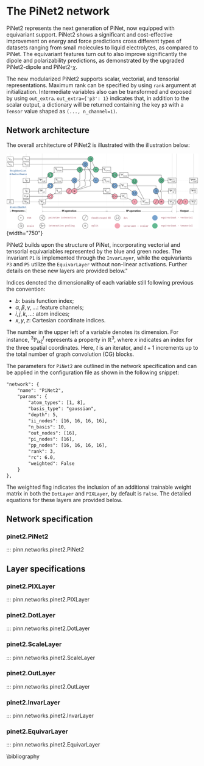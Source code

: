 # The PiNet2 network

PiNet2 represents the next generation of PiNet, now equipped with equivariant support. PiNet2 shows a significant and cost-effective improvement on energy and force predictions cross different types of datasets ranging from small molecules to liquid electrolytes, as compared to PiNet. The equivariant features turn out to also improve significantly the dipole and polarizability predictions, as demonstrated by the upgraded PiNet2-dipole and PiNet2-$\chi$.

The new modularized PiNet2 supports scalar, vectorial, and tensorial representations. Maximum rank can be specified by using `rank` argument at initialization. Intermediate variables also can be transformed and exposed by using `out_extra`. `out_extra={'p3': 1}` indicates that, in addition to the scalar output, a dictionary will be returned containing the key `p3` with a `Tensor` value shaped as `(..., n_channel=1)`.

## Network architecture

The overall architecture of PiNet2 is illustrated with the illustration below:

![PiNet2 architecture](../tikz/pinet2.svg){width="750"}

PiNet2 builds upon the structure of PiNet, incorporating vectorial and tensorial equivariables represented by the blue and green nodes. The invariant `P1` is implemented through the `InvarLayer`, while the equivariants `P3` and `P5` utilize the `EquivarLayer` without non-linear activations. Further details on these new layers are provided below."

Indices denoted the dimensionality of each variable still following previous the convention:

- $b$: basis function index;
- $\alpha,\beta,\gamma,\ldots$: feature channels;
- $i,j,k,\ldots$: atom indices;
- $x,y,z$: Cartesian coordinate indices.

The number in the upper left of a variable denotes its dimension. For instance, ${}^{3}\mathbb{P}^{t}_{ix\zeta}$ represents a property in $\mathbb{R}^3$, where $x$ indicates an index for the three spatial coordinates. Here, $t$ is an iterator, and $t + 1$ increments up to the total number of graph convolution (CG) blocks.

The parameters for `PiNet2` are outlined in the network specification and can be applied in the configuration file as shown in the following snippet:

```
"network": {
    "name": "PiNet2",
    "params": {
        "atom_types": [1, 8],
        "basis_type": "gaussian",
        "depth": 5,
        "ii_nodes": [16, 16, 16, 16],
        "n_basis": 10,
        "out_nodes": [16],
        "pi_nodes": [16],
        "pp_nodes": [16, 16, 16, 16],
        "rank": 3,
        "rc": 6.0,
        "weighted": False
    }
},
```
The weighted flag indicates the inclusion of an additional trainable weight matrix in both the `DotLayer` and `PIXLayer`, by default is `False`. The detailed equations for these layers are provided below. 

## Network specification

### pinet2.PiNet2

::: pinn.networks.pinet2.PiNet2

## Layer specifications

### pinet2.PIXLayer

::: pinn.networks.pinet2.PIXLayer

### pinet2.DotLayer

::: pinn.networks.pinet2.DotLayer

### pinet2.ScaleLayer

::: pinn.networks.pinet2.ScaleLayer

### pinet2.OutLayer

::: pinn.networks.pinet2.OutLayer

### pinet2.InvarLayer

::: pinn.networks.pinet2.InvarLayer

### pinet2.EquivarLayer

::: pinn.networks.pinet2.EquivarLayer

\bibliography
